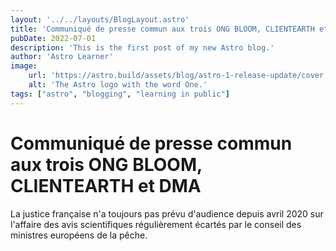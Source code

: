 ```yaml
---
layout: '../../layouts/BlogLayout.astro'
title: 'Communiqué de presse commun aux trois ONG BLOOM, CLIENTEARTH et DMA'
pubDate: 2022-07-01
description: 'This is the first post of my new Astro blog.'
author: 'Astro Learner'
image:
    url: 'https://astro.build/assets/blog/astro-1-release-update/cover.jpeg' 
    alt: 'The Astro logo with the word One.'
tags: ["astro", "blogging", "learning in public"]
---
```

# Communiqué de presse commun aux trois ONG BLOOM, CLIENTEARTH et DMA

La justice française n'a toujours pas prévu d'audience depuis avril 2020 sur l'affaire des avis scientifiques régulièrement écartés par le conseil des ministres européens de la pêche.
